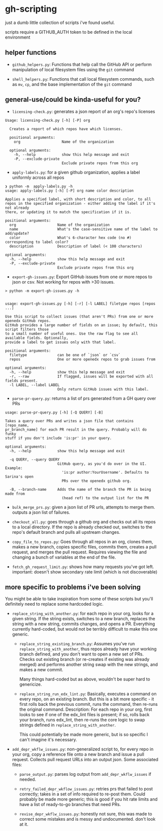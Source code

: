 # gh-scripting

just a dumb little collection of scripts i've found useful.

scripts require a GITHUB_AUTH token to be defined in the local environment

## helper functions

* `github_helpers.py`: Functions that help call the GitHub API or perform
  manipulation of local filesystem files using the `git` command

* `shell_helpers.py`: Functions that call local filesystem commands, such as
  `mv`, `cp`, and the base implementation of the `git` command

## general-use/could be kinda-useful for you?

* `licensing-check.py`: generates a json report of an org's repo's licenses

```
Usage: licensing-check.py [-h] [-P] org

  Creates a report of which repos have which licenses.

  positional arguments:
    org                   Name of the organization

  optional arguments:
    -h, --help            show this help message and exit
    -P, --exclude-private
                          Exclude private repos from this org
```

* `apply-labels.py`: for a given github organization, applies a label uniformly
  across all repos

```
❯ python -m  apply-labels.py -h
usage: apply-labels.py [-h] [-P] org name color description

Applies a specified label, with short description and color, to all repos in the specified organization - either adding the label if it's not already
there, or updating it to match the specification if it is.

positional arguments:
  org                   Name of the organization
  name                  What's the case-sensitive name of the label to add/update?
  color                 What's 6-character hex code (no #) corresponding to label color?
  description           Description of label (< 100 characters)

optional arguments:
  -h, --help            show this help message and exit
  -P, --exclude-private
                        Exclude private repos from this org
```


* `export-gh-issues.py`: Export GitHub issues from one or more repos to json or
  csv. Not working for repos with >30 issues.

```
> python -m export-gh-issues.py -h


usage: export-gh-issues.py [-h] [-r] [-l LABEL] filetype repos [repos ...]

Use this script to collect issues (that aren't PRs) from one or more openedx GitHub repos.
GitHub provides a large number of fields on an issue; by default, this script filters those
to a small number of useful ones. Use the raw flag to see all available fields. Optionally,
provide a label to get issues only with that label.

positional arguments:
  filetype              can be one of `json` or `csv`
  repos                 One or more openedx repos to grab issues from

optional arguments:
  -h, --help            show this help message and exit
  -r, --raw             If flagged, issues will be exported with all fields present.
  -l LABEL, --label LABEL
                        Only return GitHub issues with this label.
```

* `parse-pr-query.py`: returns a list of prs generated from a GH query over PRs

```
usage: parse-pr-query.py [-h] [-Q QUERY] [-B]

Takes a query over PRs and writes a json file that contains [repo_name,
pr_branch_name] for each PR result in the query. Probably will do funky
stuff if you don't include 'is:pr' in your query.

optional arguments:
  -h, --help            show this help message and exit

  -q QUERY, --query QUERY
                        GitHub query, as you'd do over in the UI. Example:
                          'is:pr author:YourUsername'. Defaults to Sarina's open
                          PRs over the openedx github org.

  -B, --branch-name     Adds the name of the branch the PR is being made from
                          (head ref) to the output list for the PR
```

* `bulk_merge_prs.py`: given a json list of PR urls, attempts to merge them. outputs
  a json list of failures.

* `checkout_all.py`: goes through a github org and checks out all its repos to a
  local directory. If the repo is already checked out, switches to the repo's
  default branch and pulls all upstream changes.

* `copy_file_to_repos.py`: Goes through all repos in an org, clones them, makes
    a new branch, copies specific files, commits them, creates a pull request,
    and merges the pull request. Requires viewing the file and changing a bunch
    of variables at the end of the file.

* `fetch_gh_request_limit.py`: shows how many requests you've got left.
  important: doesn't show secondary rate limit (which is not discoverable)

## more specific to problems i've been solving

You might be able to take inspiration from some of these scripts but you'll
definitely need to replace some hardcoded logic.

* `replace_string_with_another.py`: for each repo in your org, looks for a given
    string. If the string exists, switches to a new branch, replaces the string
    with a new string, commits changes, and opens a PR. Everything currently
    hard-coded, but would not be terribly difficult to make this one generic.

  * `replace_string_existing_branch.py`: Assumes you've run
    `replace_string_with_another`, thus repos already have your working branch
    defined, and you don't want to open a new set of PRs. Checks out existing
    branch (or re-creates if existing was already merged) and performs another
    string swap with the new strings, and makes a new commit.

    Many things hard-coded but as above, wouldn't be super hard to genericize.

  * `replace_string_run_edx_lint.py`: Basically, executes a command on every
    repo, on an existing branch. But this is a bit more specific - it first
    rolls back the previous commit, runs the command, then re-runs the original
    command. Description: For each repo in your org, first looks to see if one
    of the edx_lint files is present; if so, rolls back your branch, runs
    edx_lint, then re-runs the core logic to swap strings defined in
    `replace_string_with_another`.

    This could potentially be made more generic, but is so specific I can't
    imagine it's necessary.

* `add_depr_wkflw_issues.py`: non-generalized script to, for every repo in your org,
  copy a reference file onto a new branch and issue a pull request. Collects pull
  request URLs into an output json. Some associated files:

  * `parse_output.py`: parses log output from `add_depr_wkflw_issues` if needed.

  * `retry_failed_depr_wkflow_issues.py`: retries prs that failed to post correctly; takes
     in a set of info required to re-post them. Could probably be made more generic; this is
     good if you hit rate limits and have a list of ready-to-go branches that need PRs.

  * `revise_depr_wkflw_issues.py`: honestly not sure, this was made to correct
    some mistakes and is messy and undocumented. don't look at it.


